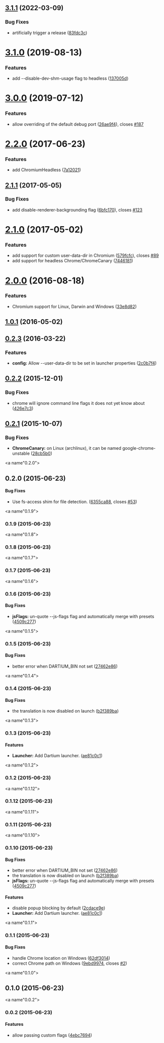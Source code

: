 ## [3.1.1](https://github.com/karma-runner/karma-chrome-launcher/compare/v3.1.0...v3.1.1) (2022-03-09)

### Bug Fixes

* artificially trigger a
  release ([83fdc3c](https://github.com/karma-runner/karma-chrome-launcher/commit/83fdc3ca5666374c677408ed0589e66b1124bec4))

<a name="3.1.0"></a>

# [3.1.0](https://github.com/karma-runner/karma-chrome-launcher/compare/v3.0.0...v3.1.0) (2019-08-13)

### Features

* add --disable-dev-shm-usage flag to
  headless ([137005d](https://github.com/karma-runner/karma-chrome-launcher/commit/137005d))

<a name="3.0.0"></a>

# [3.0.0](https://github.com/karma-runner/karma-chrome-launcher/compare/v2.2.0...v3.0.0) (2019-07-12)

### Features

* allow overriding of the default debug
  port ([26ae9f4](https://github.com/karma-runner/karma-chrome-launcher/commit/26ae9f4)),
  closes [#187](https://github.com/karma-runner/karma-chrome-launcher/issues/187)

<a name="2.2.0"></a>

# [2.2.0](https://github.com/karma-runner/karma-chrome-launcher/compare/v2.1.1...v2.2.0) (2017-06-23)

### Features

* add ChromiumHeadless ([7a12021](https://github.com/karma-runner/karma-chrome-launcher/commit/7a12021))

<a name="2.1.1"></a>

## [2.1.1](https://github.com/karma-runner/karma-chrome-launcher/compare/v2.1.0...v2.1.1) (2017-05-05)

### Bug Fixes

* add disable-renderer-backgrounding
  flag ([6bfc170](https://github.com/karma-runner/karma-chrome-launcher/commit/6bfc170)),
  closes [#123](https://github.com/karma-runner/karma-chrome-launcher/issues/123)

<a name="2.1.0"></a>

# [2.1.0](https://github.com/karma-runner/karma-chrome-launcher/compare/v2.0.0...v2.1.0) (2017-05-02)

### Features

* add support for custom user-data-dir in
  Chromium ([579fcfc](https://github.com/karma-runner/karma-chrome-launcher/commit/579fcfc)),
  closes [#89](https://github.com/karma-runner/karma-chrome-launcher/issues/89)
* add support for headless
  Chrome/ChromeCanary ([7446181](https://github.com/karma-runner/karma-chrome-launcher/commit/7446181))

<a name="2.0.0"></a>

# [2.0.0](https://github.com/karma-runner/karma-chrome-launcher/compare/v1.0.1...v2.0.0) (2016-08-18)

### Features

* Chromium support for Linux, Darwin and
  Windows ([33e8d82](https://github.com/karma-runner/karma-chrome-launcher/commit/33e8d82))

<a name="1.0.1"></a>

## [1.0.1](https://github.com/karma-runner/karma-chrome-launcher/compare/v0.2.3...v1.0.1) (2016-05-02)

<a name="0.2.3"></a>

## [0.2.3](https://github.com/karma-runner/karma-chrome-launcher/compare/v0.2.1...v0.2.3) (2016-03-22)

### Features

* **config:** Allow --user-data-dir to be set in launcher
  properties ([2c0b7f4](https://github.com/karma-runner/karma-chrome-launcher/commit/2c0b7f4))

<a name="0.2.2"></a>

## [0.2.2](https://github.com/karma-runner/karma-chrome-launcher/compare/v0.2.1...v0.2.2) (2015-12-01)

### Bug Fixes

* chrome will ignore command line flags it does not yet know
  about ([426e7c3](https://github.com/karma-runner/karma-chrome-launcher/commit/426e7c3))

<a name="0.2.1"></a>

## [0.2.1](https://github.com/karma-runner/karma-chrome-launcher/compare/v0.2.0...v0.2.1) (2015-10-07)

### Bug Fixes

* **ChromeCanary:** on Linux (archlinux), it can be named
  google-chrome-unstable ([28cb5b0](https://github.com/karma-runner/karma-chrome-launcher/commit/28cb5b0))

<a name"0.2.0"></a>

## 0.2.0 (2015-06-23)

#### Bug Fixes

* Use fs-access shim for file
  detection. ([6355ca88](https://github.com/karma-runner/karma-chrome-launcher/commit/6355ca88),
  closes [#53](https://github.com/karma-runner/karma-chrome-launcher/issues/53))

<a name"0.1.9"></a>

### 0.1.9 (2015-06-23)

<a name"0.1.8"></a>

### 0.1.8 (2015-06-23)

<a name"0.1.7"></a>

### 0.1.7 (2015-06-23)

<a name"0.1.6"></a>

### 0.1.6 (2015-06-23)

#### Bug Fixes

* **jsFlags:** un-quote --js-flags flag and automatically merge with
  presets ([4509c277](https://github.com/karma-runner/karma-chrome-launcher/commit/4509c277))

<a name"0.1.5"></a>

### 0.1.5 (2015-06-23)

#### Bug Fixes

* better error when DARTIUM_BIN not
  set ([27462e86](https://github.com/karma-runner/karma-chrome-launcher/commit/27462e86))

<a name"0.1.4"></a>

### 0.1.4 (2015-06-23)

#### Bug Fixes

* the translation is now disabled on
  launch ([b2f389ba](https://github.com/karma-runner/karma-chrome-launcher/commit/b2f389ba))

<a name"0.1.3"></a>

### 0.1.3 (2015-06-23)

#### Features

* **Launcher:** Add Dartium
  launcher. ([ae81c0c1](https://github.com/karma-runner/karma-chrome-launcher/commit/ae81c0c1))

<a name"0.1.2"></a>

### 0.1.2 (2015-06-23)

<a name"0.1.12"></a>

### 0.1.12 (2015-06-23)

<a name"0.1.11"></a>

### 0.1.11 (2015-06-23)

<a name"0.1.10"></a>

### 0.1.10 (2015-06-23)

#### Bug Fixes

* better error when DARTIUM_BIN not
  set ([27462e86](https://github.com/karma-runner/karma-chrome-launcher/commit/27462e86))
* the translation is now disabled on
  launch ([b2f389ba](https://github.com/karma-runner/karma-chrome-launcher/commit/b2f389ba))
* **jsFlags:** un-quote --js-flags flag and automatically merge with
  presets ([4509c277](https://github.com/karma-runner/karma-chrome-launcher/commit/4509c277))

#### Features

* disable popup blocking by default ([2cdace9e](https://github.com/karma-runner/karma-chrome-launcher/commit/2cdace9e))
* **Launcher:** Add Dartium
  launcher. ([ae81c0c1](https://github.com/karma-runner/karma-chrome-launcher/commit/ae81c0c1))

<a name"0.1.1"></a>

### 0.1.1 (2015-06-23)

#### Bug Fixes

* handle Chrome location on Windows ([62df3014](https://github.com/karma-runner/karma-chrome-launcher/commit/62df3014))
* correct Chrome path on Windows ([9ebd9974](https://github.com/karma-runner/karma-chrome-launcher/commit/9ebd9974),
  closes [#2](https://github.com/karma-runner/karma-chrome-launcher/issues/2))

<a name"0.1.0"></a>

## 0.1.0 (2015-06-23)

<a name"0.0.2"></a>

### 0.0.2 (2015-06-23)

#### Features

* allow passing custom flags ([4ebc7694](https://github.com/karma-runner/karma-chrome-launcher/commit/4ebc7694))
